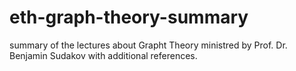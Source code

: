 # eth-graph-theory-summary
summary of the lectures about Grapht Theory ministred by Prof. Dr. Benjamin Sudakov with additional references.
